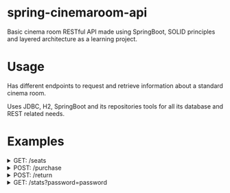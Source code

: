 # spring-cinemaroom-api
Basic cinema room RESTful API made using SpringBoot, SOLID principles and layered architecture as a learning project.

# Usage

Has different endpoints to request and retrieve information about a standard cinema room. 

Uses JDBC, H2, SpringBoot and its repositories tools for all its database and REST related needs.

# Examples

<details>
<summary>GET: /seats</summary>

Sends request for available seats in the cinema room in the following format (prices are set to 10 for every seat that is of row <= 4 and 8 to all others):

Response body (Http status: 200):
```json
{
    "total_rows": 9,
    "total_columns": 9,
    "available_seats": [
        {
            "row": 1,
            "column": 2,
            "price": 10
        },
        {
            "row": 1,
            "column": 3,
            "price": 10
        },
        {
            "row": 1,
            "column": 5,
            "price": 10
        },
        {
            "row": 1,
            "column": 8,
            "price": 10
        },
        {
            "row": 1,
            "column": 9,
            "price": 10
        },
        {
            "row": 2,
            "column": 1,
            "price": 10
        },
        {
            "row": 2,
            "column": 3,
            "price": 10
        },
        {
            "row": 2,
            "column": 4,
            "price": 10
        },
        {
            "row": 2,
            "column": 6,
            "price": 10
        },
        {
            "row": 2,
            "column": 8,
            "price": 10
        },
        {
            "row": 2,
            "column": 9,
            "price": 10
        },
        {
            "row": 3,
            "column": 1,
            "price": 10
        },
        {
            "row": 3,
            "column": 2,
            "price": 10
        },
        {
            "row": 3,
            "column": 3,
            "price": 10
        },
        {
            "row": 3,
            "column": 4,
            "price": 10
        },
        {
            "row": 3,
            "column": 6,
            "price": 10
        },
        {
            "row": 3,
            "column": 7,
            "price": 10
        },
        {
            "row": 3,
            "column": 8,
            "price": 10
        },
        {
            "row": 3,
            "column": 9,
            "price": 10
        },
        {
            "row": 4,
            "column": 1,
            "price": 10
        },
        {
            "row": 4,
            "column": 2,
            "price": 10
        },
        {
            "row": 4,
            "column": 3,
            "price": 10
        },
        {
            "row": 4,
            "column": 6,
            "price": 10
        },
        {
            "row": 4,
            "column": 7,
            "price": 10
        },
        {
            "row": 4,
            "column": 8,
            "price": 10
        },
        {
            "row": 4,
            "column": 9,
            "price": 10
        },
        {
            "row": 5,
            "column": 1,
            "price": 8
        },
        {
            "row": 5,
            "column": 2,
            "price": 8
        },
        {
            "row": 5,
            "column": 3,
            "price": 8
        },
        {
            "row": 5,
            "column": 4,
            "price": 8
        },
        {
            "row": 5,
            "column": 6,
            "price": 8
        },
        {
            "row": 5,
            "column": 8,
            "price": 8
        },
        {
            "row": 5,
            "column": 9,
            "price": 8
        },
        {
            "row": 6,
            "column": 1,
            "price": 8
        },
        {
            "row": 6,
            "column": 2,
            "price": 8
        },
        {
            "row": 6,
            "column": 3,
            "price": 8
        },
        {
            "row": 6,
            "column": 4,
            "price": 8
        },
        {
            "row": 6,
            "column": 6,
            "price": 8
        },
        {
            "row": 6,
            "column": 7,
            "price": 8
        },
        {
            "row": 6,
            "column": 8,
            "price": 8
        },
        {
            "row": 6,
            "column": 9,
            "price": 8
        },
        {
            "row": 7,
            "column": 1,
            "price": 8
        },
        {
            "row": 8,
            "column": 1,
            "price": 8
        },
        {
            "row": 8,
            "column": 2,
            "price": 8
        },
        {
            "row": 8,
            "column": 3,
            "price": 8
        },
        {
            "row": 8,
            "column": 4,
            "price": 8
        },
        {
            "row": 8,
            "column": 5,
            "price": 8
        },
        {
            "row": 8,
            "column": 8,
            "price": 8
        },
        {
            "row": 9,
            "column": 6,
            "price": 8
        },
        {
            "row": 9,
            "column": 7,
            "price": 8
        },
        {
            "row": 9,
            "column": 8,
            "price": 8
        }
    ]
}
```  
  
</details>

<details>
<summary>POST: /purchase</summary>

POST a Json body to send a purchase request for a specific seat.
Will check for seat validity and return appropriate HTTP Status.
If seat is valid, will return the bought ticket with a randomly generated token that can be used for refunding it and remove it from available seats to be purchased.

Request body:
```json
{
    "row": 4,
    "column": 1
}
```

Response body (Http status: 200):
```json
{
    "token": "ddef8209-798f-4232-80fa-9131f43c0718",
    "ticket": {
        "row": 4,
        "column": 1,
        "price": 10
    }
}
```

Response body when ticket has already been purchased or seat position is invalid (Http status: 400):
```json
{
    "error": "The ticket has been already purchased!"
}
```

```json
{
    "error": "The number of a row or a column is out of bounds!"
}
```  
  
</details>

<details>
<summary>POST: /return</summary>

POST a Json body to send a refund request for a specific seat assigned by a token set on the previous purchase.
Will check for token validity and return appropriate HTTP Status.
If token is valid and assigned to a seat, will refund that seat and make it available for purchase again.

Request body:
```json
{
    "token": "ddef8209-798f-4232-80fa-9131f43c0718"
}
```

Response body (Http status: 200):
```json
{
    "returned_ticket": {
        "row": 4,
        "column": 1,
        "price": 10
    }
}
```

Response body when token is invalid (Http status: 400):
```json
{
    "error": "Wrong token!"
}
```
  
</details>

<details>
<summary>GET: /stats?password=password</summary>

Send request with response locked behind password (sent through parameters) and checks for password validity.
If password is valid, returns response with revenue in the below format:

Response body when password is valid (Http status: 200):
```json
{
    "current_income": 260,
    "number_of_available_seats": 51,
    "number_of_purchased_tickets": 30
}
```
Response body when password is invalid (Http status: 401):
```json
{
    "error": "The password is wrong!"
}
```
  
</details>
